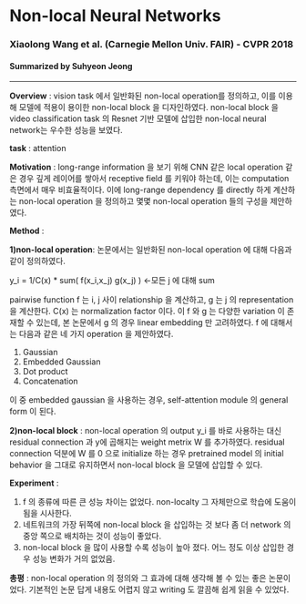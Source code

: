 # Non-local Neural Networks
### Xiaolong Wang et al. (Carnegie Mellon Univ. FAIR) - CVPR 2018
#### Summarized by Suhyeon Jeong
---

**Overview** : vision task 에서 일반화된 non-local operation를 정의하고, 이를 이용해 모델에 적용이 용이한 non-local block 을 디자인하였다. non-local block 을 video classification task 의 Resnet 기반 모델에 삽입한 non-local neural network는 우수한 성능을 보였다.
 

**task** : attention

 

**Motivation** : long-range information 을 보기 위해 CNN 같은 local operation 같은 경우 깊게 레이어를 쌓아서 receptive field 를 키워야 하는데, 이는 computation 측면에서 매우 비효율적이다. 이에 long-range dependency 를 directly 하게 계산하는 non-local operation 을 정의하고 몇몇 non-local operation 들의 구성을 제안하였다.

 

**Method** : 

**1)non-local operation**: 
논문에서는 일반화된 non-local operation 에 대해 다음과 같이 정의하였다. 

y_i = 1/C(x) * sum( f(x_i,x_j) g(x_j) )              <-모든 j 에 대해 sum

pairwise function f 는 i, j 사이 relationship 을 계산하고, g 는 j 의 representation 을 계산한다. C(x) 는 normalization factor 이다. 이 f 와 g 는 다양한 variation 이 존재할 수 있는데, 본 논문에서 g 의 경우 linear embedding 만 고려하였다. 
f 에 대해서는 다음과 같은 네 가지 operation 을 제안하였다. 

1) Gaussian
2) Embedded Gaussian 
3) Dot product
4) Concatenation


이 중 embedded gaussian 을 사용하는 경우, self-attention module 의 general form 이 된다.

**2)non-local block** :
non-local operation 의 output y_i 를 바로 사용하는 대신 residual connection 과  y에 곱해지는 weight metrix W 를 추가하였다. residual connection 덕분에 W 를 0 으로 initialize 하는 경우 pretrained model 의 initial behavior 을 그대로 유지하면서 non-local block 을 모델에 삽입할 수 있다.

**Experiment** : 
1) f 의 종류에 따른 큰 성능 차이는 없었다. non-localty 그 자체만으로 학습에 도움이 됨을 시사한다.
2) 네트워크의 가장 뒤쪽에 non-local block 을 삽입하는 것 보다 좀 더 network 의 중앙 쪽으로 배치하는 것이 성능이 좋았다.
3) non-local block 을 많이 사용할 수록 성능이 높아 졌다. 어느 정도 이상 삽입한 경우 성능 변화가 거의 없었음.

 

**총평** : non-local operation 의 정의와 그 효과에 대해 생각해 볼 수 있는 좋은 논문이었다. 기본적인 논문 답게 내용도 어렵지 않고 writing 도 깔끔해 쉽게 읽을 수 있었다.
